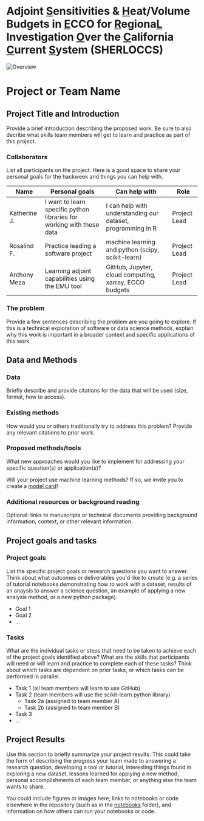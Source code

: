 # Adjoint 	<ins>S</ins>ensitivities & 	<ins>H</ins>eat/Volume Budgets in 	<ins>E</ins>CCO for 	<ins>R</ins>egiona<ins>L</ins> Investigation 	<ins>O</ins>ver the 	<ins>C</ins>alifornia <ins>C</ins>urrent <ins>S</ins>ystem (SHERLOCCS)

![Overview](SHERLOCCS_project_overview.png)

# Project or Team Name

## Project Title and Introduction

Provide a brief introduction describing the proposed work. Be sure to also decribe what skills team members will get to learn and practice as part of this project.

### Collaborators

List all participants on the project. Here is a good space to share your personal goals for the hackweek and things you can help with.

| Name | Personal goals | Can help with | Role |
| ------------- | ------------- | ------------- | ------------- |
| Katherine J. | I want to learn specific python libraries for working with these data  | I can help with understanding our dataset, programming in R  | Project Lead |
| Rosalind F. | Practice leading a software project | machine learning and python (scipy, scikit-learn) | Project Lead |
| Anthony Meza | Learning adjoint capabilities using the EMU tool | GitHub, Jupyter, cloud computing, xarray, ECCO budgets | Project Lead |

### The problem

Provide a few sentences describing the problem are you going to explore. If this is a technical exploration of software or data science methods, explain why this work is important in a broader context and specific applications of this work.

## Data and Methods

### Data

Briefly describe and provide citations for the data that will be used (size, format, how to access).

### Existing methods

How would you or others traditionally try to address this problem? Provide any relevant citations to prior work.

### Proposed methods/tools

What new approaches would you like to implement for addressing your specific question(s) or application(s)?

Will your project use machine learning methods? If so, we invite you to create a [model card](model-card.md)!

### Additional resources or background reading

Optional: links to manuscripts or technical documents providing background information, context, or other relevant information.

## Project goals and tasks

### Project goals

List the specific project goals or research questions you want to answer. Think about what outcomes or deliverables you'd like to create (e.g. a series of tutorial notebooks demonstrating how to work with a dataset, results of an anaysis to answer a science question, an example of applying a new analysis method, or a new python package).

* Goal 1
* Goal 2
* ...

### Tasks

What are the individual tasks or steps that need to be taken to achieve each of the project goals identified above? What are the skills that participants will need or will learn and practice to complete each of these tasks? Think about which tasks are dependent on prior tasks, or which tasks can be performed in parallel.

* Task 1 (all team members will learn to use GitHub)
* Task 2 (team members will use the scikit-learn python library)
  * Task 2a (assigned to team member A)
  * Task 2b (assigned to team member B)
* Task 3
* ...

## Project Results

Use this section to briefly summarize your project results. This could take the form of describing the progress your team made to answering a research question, developing a tool or tutorial, interesting things found in exploring a new dataset, lessons learned for applying a new method, personal accomplishments of each team member, or anything else the team wants to share.

You could include figures or images here, links to notebooks or code elsewhere in the repository (such as in the [notebooks](notebooks/) folder), and information on how others can run your notebooks or code.

